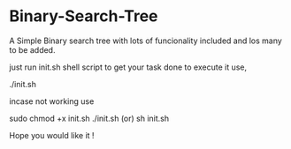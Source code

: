 # Binary-Search-Tree

A Simple Binary search tree with lots of funcionality included and los many to be added.

just run init.sh shell script to get your task done to execute it use,

  ./init.sh

incase not working use
  
  sudo chmod +x init.sh
  ./init.sh (or) sh init.sh


Hope you would like it !

